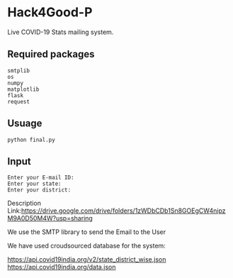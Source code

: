 # Hack4Good-P
Live COVID-19 Stats mailing system.

## Required packages

	smtplib
	os
	numpy
	matplotlib
	flask
	request

## Usuage 

	python final.py
	
## Input 

	Enter your E-mail ID:
	Enter your state:
	Enter your district:

Description Link:https://drive.google.com/drive/folders/1zWDbCDb1Sn8GOEgCW4nipzM9A0D50M4W?usp=sharing


We use the SMTP library to send the Email to the User

We have used croudsourced database for the system:

https://api.covid19india.org/v2/state_district_wise.json
https://api.covid19india.org/data.json
